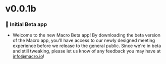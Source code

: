 # v0.0.1b

### 👻 Initial Beta app 
 - Welcome to the new Macro Beta app! By downloading the beta version of the Macro app, you'll have access to our newly designed meeting experience before we release to the general public. Since we're in beta and still tweaking, please let us know of any feedback you may have at info@macro.io!
